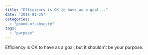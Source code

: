 ```yaml
---
title: "Efficiency is OK to have as a goal..."
date: "2016-01-25"
categories: 
  - "pound-of-obscure"
tags: 
  - "purpose"
---
```


Efficiency is OK to have as a goal, but it shouldn't be your purpose.
